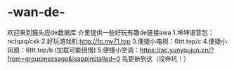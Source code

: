 # -wan-de-
欢迎来到猫头应de数据库
介里提供一些好玩有趣de链接awa
1.坤坤语音包：nctqaq/cxk
2.好玩游戏机:http://fc.my71.top
3.便捷小电视：6ttt.top/c
4.便捷小风扇：6ttt.top/b (加载可能很慢)
5.便捷小空调：https://ac.yunyoujun.cn/?from=groupmessage&isappinstalled=0
先更新到这（没弃坑！）
